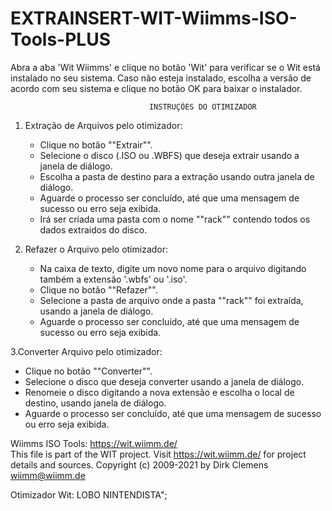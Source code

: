 # EXTRAINSERT-WIT-Wiimms-ISO-Tools-PLUS

Abra a aba 'Wit Wiimms' e clique no botão 'Wit' para verificar se o Wit está instalado no seu sistema. Caso não esteja instalado, escolha a versão de acordo com seu sistema e clique no botão OK para baixar o instalador.
     
                                   INSTRUÇÕES DO OTIMIZADOR

1. Extração de Arquivos pelo otimizador:
   - Clique no botão ""Extrair"".
   - Selecione o disco (.ISO ou .WBFS) que deseja extrair usando a janela de diálogo.
   - Escolha a pasta de destino para a extração usando outra janela de diálogo.
   - Aguarde o processo ser concluído, até que uma mensagem de sucesso ou erro seja exibida.
   - Irá ser criada uma pasta com o nome ""rack"" contendo todos os dados extraidos do disco.

2. Refazer o Arquivo pelo otimizador:
   - Na caixa de texto, digite um novo nome para o arquivo digitando também a extensão '.wbfs' ou '.iso'.
   - Clique no botão ""Refazer"".
   - Selecione a pasta de arquivo onde a pasta ""rack"" foi extraída, usando a janela de diálogo.
   - Aguarde o processo ser concluído, até que uma mensagem de sucesso ou erro seja exibida.

3.Converter Arquivo pelo otimizador:
   - Clique no botão ""Converter"".
   - Selecione o disco que deseja converter usando a janela de diálogo.
   - Renomeie o disco digitando a nova extensão e escolha o local de destino, usando janela de diálogo.
   - Aguarde o processo ser concluído, até que uma mensagem de sucesso ou erro seja exibida.
 
Wiimms ISO Tools: https://wit.wiimm.de/                      
This file is part of the WIT project.
Visit https://wit.wiimm.de/ for project details and sources.
Copyright (c) 2009-2021 by Dirk Clemens <wiimm@wiimm.de> 

Otimizador Wit: LOBO NINTENDISTA";
